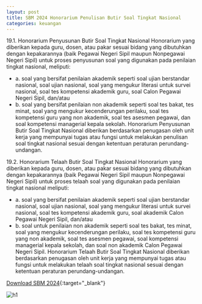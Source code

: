 ```yaml
---
layout: post
title: SBM 2024 Honorarium Penulisan Butir Soal Tingkat Nasional
categories: keuangan
---
```


19.1. Honorarium Penyusunan Butir Soal Tingkat Nasional
Honorarium yang diberikan kepada guru, dosen, atau pakar sesuai bidang yang dibutuhkan dengan kepakarannya (baik Pegawai Negeri Sipil maupun Nonpegawai Negeri Sipil) untuk proses penyusunan soal yang digunakan pada penilaian tingkat nasional, meliputi:
- a. soal yang bersifat penilaian akademik seperti soal ujian berstandar nasional, soal ujian nasional, soal yang mengukur literasi untuk survei nasional, soal tes kompetensi akademik guru, soal Calon Pegawai Negeri Sipil, dan/atau
- b. soal yang bersifat penilaian non akademik seperti soal tes bakat, tes minat, soal yang mengukur kecenderungan perilaku, soal tes kompetensi guru yang non akademik, soal tes asesmen pegawai, dan soal kompetensi managerial kepala sekolah.
Honorarium Penyusunan Butir Soal Tingkat Nasional diberikan berdasarkan penugasan oleh unit kerja yang mempunyai tugas atau fungsi untuk melakukan penulisan soal tingkat nasional sesuai dengan ketentuan peraturan perundang-undangan.

19.2. Honorarium Telaah Butir Soal Tingkat Nasional
Honorarium yang diberikan kepada guru, dosen, atau pakar sesuai bidang yang dibutuhkan dengan kepakarannya (baik Pegawai Negeri Sipil maupun Nonpegawai Negeri Sipil) untuk proses telaah soal yang digunakan pada penilaian tingkat nasional meliputi:
- a. soal yang bersifat penilaian akademik seperti soal ujian berstandar nasional, soal ujian nasional, soal yang mengukur literasi untuk survei nasional, soal tes kompetensi akademik guru, soal akademik Calon Pegawai Negeri Sipil, dan/atau
- b. soal untuk penilaian non akademik seperti soal tes bakat, tes minat, soal yang mengukur kecenderungan perilaku, soal tes kompetensi guru yang non akademik, soal tes asesmen pegawai, soal kompetensi managerial kepala sekolah, dan soal non akademik Calon Pegawai Negeri Sipil.
Honorarium Telaah Butir Soal Tingkat Nasional diberikan berdasarkan penugasan oleh unit kerja yang mempunyai tugas atau fungsi untuk melakukan telaah soal tingkat nasional sesuai dengan ketentuan peraturan perundang-undangan.

[Download SBM 2024](https://jdih.kemenkeu.go.id/download/8be2507a-7c39-480f-b271-88e74e59e272/2023pmkeuangan049.pdf){:target="_blank"}

![h1](https://blogger.googleusercontent.com/img/b/R29vZ2xl/AVvXsEjzgPBGvZ6ezESBAcJwyMSeD1_wb09jMS_wNk2QBAsjdkoRz7es5tk9MBCDPzPdgqqSL66Uq0KXeoXcZfHdv62tUZcugdcCKEb1KrIUPVDEVC43MA4kcKTa6ac1RWFW1PfzG-CL0irjPeUbJI3egbMINS5Kpz9KDD43cRUPq1XnjW8dIw/s1600/sbm_2024_1_Page_12.jpg)